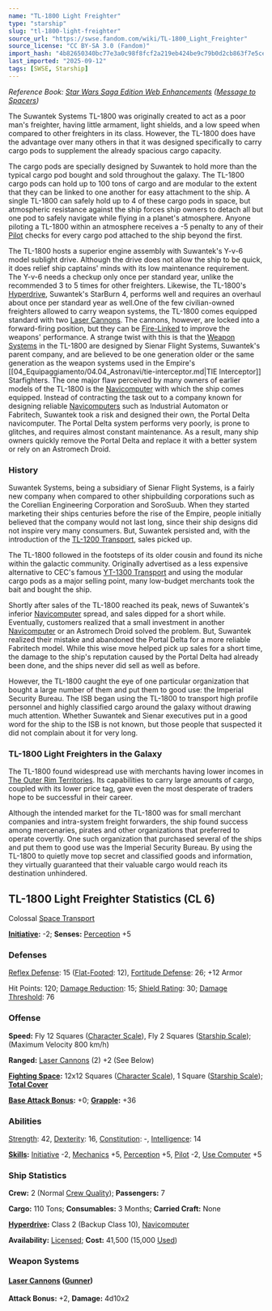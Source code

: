 ```yaml
---
name: "TL-1800 Light Freighter"
type: "starship"
slug: "tl-1800-light-freighter"
source_url: "https://swse.fandom.com/wiki/TL-1800_Light_Freighter"
source_license: "CC BY-SA 3.0 (Fandom)"
import_hash: "4b82650340bc77e3a0c98f8fcf2a219eb424be9c79b0d2cb863f7e5ce3f6a4c4"
last_imported: "2025-09-12"
tags: [SWSE, Starship]
---
```

*Reference Book: [Star Wars Saga Edition Web Enhancements](https://swse.fandom.com/wiki/Star_Wars_Saga_Edition_Web_Enhancements) ([Message to Spacers](https://swse.fandom.com/wiki/Message_to_Spacers))*

The Suwantek Systems TL-1800 was originally created to act as a poor man's freighter, having little armament, light shields, and a low speed when compared to other freighters in its class. However, the TL-1800 does have the advantage over many others in that it was designed specifically to carry cargo pods to supplement the already spacious cargo capacity.

The cargo pods are specially designed by Suwantek to hold more than the typical cargo pod bought and sold throughout the galaxy. The TL-1800 cargo pods can hold up to 100 tons of cargo and are modular to the extent that they can be linked to one another for easy attachment to the ship. A single TL-1800 can safely hold up to 4 of these cargo pods in space, but atmospheric resistance against the ship forces ship owners to detach all but one pod to safely navigate while flying in a planet's atmosphere. Anyone piloting a TL-1800 within an atmosphere receives a -5 penalty to any of their [Pilot](https://swse.fandom.com/wiki/Pilot) checks for every cargo pod attached to the ship beyond the first.

The TL-1800 hosts a superior engine assembly with Suwantek's Y-v-6 model sublight drive. Although the drive does not allow the ship to be quick, it does relief ship captains' minds with its low maintenance requirement. The Y-v-6 needs a checkup only once per standard year, unlike the recommended 3 to 5 times for other freighters. Likewise, the TL-1800's [Hyperdrive](https://swse.fandom.com/wiki/Hyperdrive), Suwantek's StarBurn 4, performs well and requires an overhaul about once per standard year as well.One of the few civilian-owned freighters allowed to carry weapon systems, the TL-1800 comes equipped standard with two [Laser Cannons](https://swse.fandom.com/wiki/Laser_Cannons). The cannons, however, are locked into a forward-firing position, but they can be [Fire-Linked](https://swse.fandom.com/wiki/Fire-Linked) to improve the weapons' performance. A strange twist with this is that the [Weapon Systems](https://swse.fandom.com/wiki/Weapon_Systems) in the TL-1800 are designed by Sienar Flight Systems, Suwantek's parent company, and are believed to be one generation older or the same generation as the weapon systems used in the Empire's [[04_Equipaggiamento/04.04_Astronavi/tie-interceptor.md|TIE Interceptor]] Starfighters.
The one major flaw perceived by many owners of earlier models of the TL-1800 is the [Navicomputer](https://swse.fandom.com/wiki/Navicomputer) with which the ship comes equipped. Instead of contracting the task out to a company known for designing reliable [Navicomputers](https://swse.fandom.com/wiki/Navicomputers) such as Industrial Automaton or Fabritech, Suwantek took a risk and designed their own, the Portal Delta navicomputer. The Portal Delta system performs very poorly, is prone to glitches, and requires almost constant maintenance. As a result, many ship owners quickly remove the Portal Delta and replace it with a better system or rely on an Astromech Droid.

### History
Suwantek Systems, being a subsidiary of Sienar Flight Systems, is a fairly new company when compared to other shipbuilding corporations such as the Corellian Engineering Corporation and SoroSuub. When they started marketing their ships centuries before the rise of the Empire, people initially believed that the company would not last long, since their ship designs did not inspire very many consumers. But, Suwantek persisted and, with the introduction of the [TL-1200 Transport](https://swse.fandom.com/wiki/TL-1200_Transport), sales picked up.

The TL-1800 followed in the footsteps of its older cousin and found its niche within the galactic community. Originally advertised as a less expensive alternative to CEC's famous [YT-1300 Transport](https://swse.fandom.com/wiki/YT-1300_Transport) and using the modular cargo pods as a major selling point, many low-budget merchants took the bait and bought the ship.

Shortly after sales of the TL-1800 reached its peak, news of Suwantek's inferior [Navicomputer](https://swse.fandom.com/wiki/Navicomputer) spread, and sales dipped for a short while. Eventually, customers realized that a small investment in another [Navicomputer](https://swse.fandom.com/wiki/Navicomputer) or an Astromech Droid solved the problem. But, Suwantek realized their mistake and abandoned the Portal Delta for a more reliable Fabritech model. While this wise move helped pick up sales for a short time, the damage to the ship's reputation caused by the Portal Delta had already been done, and the ships never did sell as well as before.

However, the TL-1800 caught the eye of one particular organization that bought a large number of them and put them to good use: the Imperial Security Bureau. The ISB began using the TL-1800 to transport high profile personnel and highly classified cargo around the galaxy without drawing much attention. Whether Suwantek and Sienar executives put in a good word for the ship to the ISB is not known, but those people that suspected it did not complain about it for very long.

### TL-1800 Light Freighters in the Galaxy
The TL-1800 found widespread use with merchants having lower incomes in [The Outer Rim Territories](https://swse.fandom.com/wiki/The_Outer_Rim_Territories). Its capabilities to carry large amounts of cargo, coupled with its lower price tag, gave even the most desperate of traders hope to be successful in their career.

Although the intended market for the TL-1800 was for small merchant companies and intra-system freight forwarders, the ship found success among mercenaries, pirates and other organizations that preferred to operate covertly. One such organization that purchased several of the ships and put them to good use was the Imperial Security Bureau. By using the TL-1800 to quietly move top secret and classified goods and information, they virtually guaranteed that their valuable cargo would reach its destination unhindered.

## TL-1800 Light Freighter Statistics (CL 6)
Colossal [Space Transport](https://swse.fandom.com/wiki/Space_Transport)

**[Initiative](https://swse.fandom.com/wiki/Initiative):** -2; **Senses:** [Perception](https://swse.fandom.com/wiki/Perception) +5
### Defenses
[Reflex Defense](https://swse.fandom.com/wiki/Reflex_Defense_(Vehicles)): 15 ([Flat-Footed](https://swse.fandom.com/wiki/Flat-Footed): 12), [Fortitude Defense](https://swse.fandom.com/wiki/Fortitude_Defense_(Vehicles)): 26; +12 Armor

Hit Points: 120; [Damage Reduction](https://swse.fandom.com/wiki/Damage_Reduction): 15; [Shield Rating](https://swse.fandom.com/wiki/Shield_Rating): 30; [Damage Threshold](https://swse.fandom.com/wiki/Damage_Threshold_(Vehicles)): 76
### Offense
**Speed:** Fly 12 Squares ([Character Scale](https://swse.fandom.com/wiki/Character_Scale)), Fly 2 Squares ([Starship Scale](https://swse.fandom.com/wiki/Starship_Scale)); (Maximum Velocity 800 km/h)

**Ranged:** [Laser Cannons](https://swse.fandom.com/wiki/Laser_Cannons) (2) +2 (See Below)

**[Fighting Space](https://swse.fandom.com/wiki/Fighting_Space):** 12x12 Squares ([Character Scale](https://swse.fandom.com/wiki/Character_Scale)), 1 Square ([Starship Scale](https://swse.fandom.com/wiki/Starship_Scale)); **[Total Cover](https://swse.fandom.com/wiki/Total_Cover)**

**[Base Attack Bonus](https://swse.fandom.com/wiki/Base_Attack_Bonus):** +0; **[Grapple](https://swse.fandom.com/wiki/Grapple):** +36
### Abilities
[Strength](https://swse.fandom.com/wiki/Strength): 42, [Dexterity](https://swse.fandom.com/wiki/Dexterity): 16, [Constitution](https://swse.fandom.com/wiki/Constitution): -, [Intelligence](https://swse.fandom.com/wiki/Intelligence): 14

**[Skills](https://swse.fandom.com/wiki/Skills):** [Initiative](https://swse.fandom.com/wiki/Initiative) -2, [Mechanics](https://swse.fandom.com/wiki/Mechanics) +5, [Perception](https://swse.fandom.com/wiki/Perception) +5, [Pilot](https://swse.fandom.com/wiki/Pilot) -2, [Use Computer](https://swse.fandom.com/wiki/Use_Computer) +5
### Ship Statistics
**Crew:** 2 (Normal [Crew Quality](https://swse.fandom.com/wiki/Crew_Quality)); **Passengers:** 7

**Cargo:** 110 Tons; **Consumables:** 3 Months; **Carried Craft:** None

**[Hyperdrive](https://swse.fandom.com/wiki/Hyperdrive):** Class 2 (Backup Class 10), [Navicomputer](https://swse.fandom.com/wiki/Navicomputer)

**Availability:** [Licensed](https://swse.fandom.com/wiki/Licensed); **Cost:** 41,500 (15,000 [Used](https://swse.fandom.com/wiki/Used))
### Weapon Systems
#### **[Laser Cannons](https://swse.fandom.com/wiki/Laser_Cannons) ([Gunner](https://swse.fandom.com/wiki/Gunner))**
**Attack Bonus:** +2, **Damage:** 4d10x2